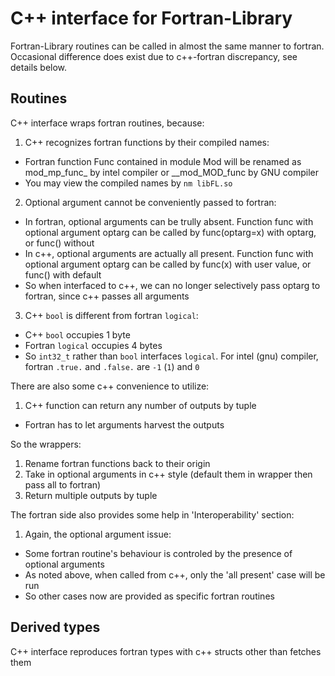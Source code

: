 # C++ interface for Fortran-Library
Fortran-Library routines can be called in almost the same manner to fortran. Occasional difference does exist due to c++-fortran discrepancy, see details below.

## Routines
C++ interface wraps fortran routines, because:
1. C++ recognizes fortran functions by their compiled names:
* Fortran function Func contained in module Mod will be renamed as mod_mp_func_ by intel compiler or __mod_MOD_func by GNU compiler
* You may view the compiled names by `nm libFL.so`
2. Optional argument cannot be conveniently passed to fortran:
* In fortran, optional arguments can be trully absent. Function func with optional argument optarg can be called by func(optarg=x) with optarg, or func() without
* In c++, optional arguments are actually all present. Function func with optional argument optarg can be called by func(x) with user value, or func() with default
* So when interfaced to c++, we can no longer selectively pass optarg to fortran, since c++ passes all arguments
3. C++ `bool` is different from fortran `logical`:
* C++ `bool` occupies 1 byte
* Fortran `logical` occupies 4 bytes
* So `int32_t` rather than `bool` interfaces `logical`. For intel (gnu) compiler, fortran `.true.` and `.false.` are `-1` (`1`) and `0`

There are also some c++ convenience to utilize:
1. C++ function can return any number of outputs by tuple
* Fortran has to let arguments harvest the outputs

So the wrappers:
1. Rename fortran functions back to their origin
2. Take in optional arguments in c++ style (default them in wrapper then pass all to fortran)
3. Return multiple outputs by tuple

The fortran side also provides some help in 'Interoperability' section:
1. Again, the optional argument issue:
* Some fortran routine's behaviour is controled by the presence of optional arguments
* As noted above, when called from c++, only the 'all present' case will be run
* So other cases now are provided as specific fortran routines

## Derived types
C++ interface reproduces fortran types with c++ structs other than fetches them
